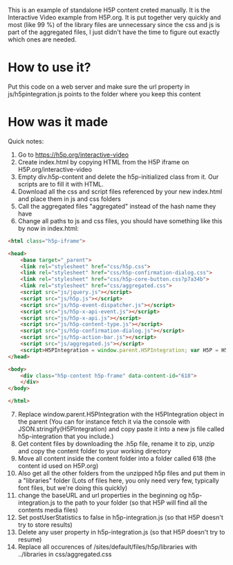 This is an example of standalone H5P content creted manually. It is the Interactive Video example from H5P.org. It is put together very quickly and most (like 99 %) of the library files are unnecessary since the css and js is part of the aggregated files, I just didn't have the time to figure out exactly which ones are needed.

# How to use it?
Put this code on a web server and make sure the url property in js/h5pintegration.js points to the folder where you keep this content

# How was it made
Quick notes:
1. Go to https://h5p.org/interactive-video
2. Create index.html by copying HTML from the H5P iframe on H5P.org/interactive-video
3. Empty div.h5p-content and delete the h5p-initialized class from it. Our scripts are to fill it with HTML.
4. Download all the css and script files referenced by your new index.html and place them in js and css folders
5. Call the aggregated files "aggregated" instead of the hash name they have
6. Change all paths to js and css files, you should have something like this by now in index.html:

```html
<html class="h5p-iframe">

<head>
    <base target="_parent">
    <link rel="stylesheet" href="css/h5p.css">
    <link rel="stylesheet" href="css/h5p-confirmation-dialog.css">
    <link rel="stylesheet" href="css/h5p-core-button.css?p7a34b">
    <link rel="stylesheet" href="css/aggregated.css">
    <script src="js/jquery.js"></script>
    <script src="js/h5p.js"></script>
    <script src="js/h5p-event-dispatcher.js"></script>
    <script src="js/h5p-x-api-event.js"></script>
    <script src="js/h5p-x-api.js"></script>
    <script src="js/h5p-content-type.js"></script>
    <script src="js/h5p-confirmation-dialog.js"></script>
    <script src="js/h5p-action-bar.js"></script>
    <script src="js/aggregated.js"></script>
    <script>H5PIntegration = window.parent.H5PIntegration; var H5P = H5P || {}; H5P.externalEmbed = false;</script>
</head>

<body>
    <div class="h5p-content h5p-frame" data-content-id="618">
    </div>
</body>

</html>
```

7. Replace window.parent.H5PIntegration with the H5PIntegration object in the parent (You can for instance fetch it via the console with JSON.stringify(H5PIntegration) and copy paste it into a new js file called h5p-integration that you include.)
8. Get content files by downloading the .h5p file, rename it to zip, unzip and copy the content folder to your working directory
9. Move all content inside the content folder into a folder called 618 (the content id used on H5P.org)
10. Also get all the other folders from the unzipped h5p files and put them in a "libraries" folder (Lots of files here, you only need very few, typically font files, but we're doing this quickly)
11. change the baseURL and url properties in the beginning og h5p-integration.js to the path to your folder (so that H5P will find all the contents media files)
12. Set postUserStatistics to false in h5p-integration.js (so that H5P doesn't try to store results)
13. Delete any user property in h5p-integration.js (so that H5P doesn't try to resume)
14. Replace all occurences of /sites/default/files/h5p/libraries with ../libraries in css/aggregated.css
